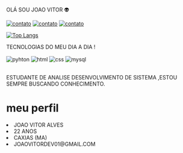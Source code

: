 OLÁ SOU JOAO VITOR 👽

[![contato](https://img.shields.io/badge/Gmail-D14836?style=for-the-badge&logo=gmail&logoColor=white)](joaovitordev@gmail.com)
[![contato](https://img.shields.io/badge/LinkedIn-0077B5?style=for-the-badge&logo=linkedin&logoColor=white)](https://www.linkedin.com/in/jo%C3%A3o-vitor-alves-da-silva-237a0821b/)
[![contato](https://img.shields.io/badge/Instagram-E4405F?style=for-the-badge&logo=instagram&logoColor=white)](https://instagram.com/jv_allves?igshid=YmMyMTA2M2Y=)

[![Top Langs](https://github-readme-stats.vercel.app/api/top-langs/?username=joaovitorPY&hide_progress=true)](https://github.com/joaovitorPY)

TECNOLOGIAS DO MEU DIA A DIA !

<div style="display: inline_block">
   <img align="center" alt ="pyhton"  src="https://img.shields.io/badge/Python-14354C?style=for-the-badge&logo=python&logoColor=white" />
   <img align="center" alt ="html"  src="https://img.shields.io/badge/HTML5-E34F26?style=for-the-badge&logo=html5&logoColor=white" />
   <img align="center" alt ="css"  src="https://img.shields.io/badge/CSS3-1572B6?style=for-the-badge&logo=css3&logoColor=white" />
   <img align="center" alt ="mysql"  src="https://img.shields.io/badge/MySQL-00000F?style=for-the-badge&logo=mysql&logoColor=white"/>
  
   
</div><br>

ESTUDANTE DE ANALISE DESENVOLVIMENTO DE SISTEMA ,ESTOU SEMPRE BUSCANDO CONHECIMENTO.


<h1>meu perfil</h1>
<li>JOAO VITOR ALVES</li>
<li>22 ANOS </li>
<li>CAXIAS (MA)</li>
<li>JOAOVITORDEV01@GMAIL.COM</li>
